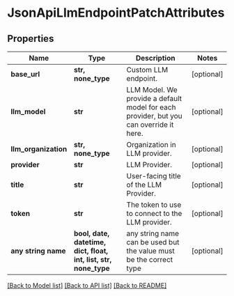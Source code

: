 # JsonApiLlmEndpointPatchAttributes


## Properties
Name | Type | Description | Notes
------------ | ------------- | ------------- | -------------
**base_url** | **str, none_type** | Custom LLM endpoint. | [optional] 
**llm_model** | **str** | LLM Model. We provide a default model for each provider, but you can override it here. | [optional] 
**llm_organization** | **str, none_type** | Organization in LLM provider. | [optional] 
**provider** | **str** | LLM Provider. | [optional] 
**title** | **str** | User-facing title of the LLM Provider. | [optional] 
**token** | **str** | The token to use to connect to the LLM provider. | [optional] 
**any string name** | **bool, date, datetime, dict, float, int, list, str, none_type** | any string name can be used but the value must be the correct type | [optional]

[[Back to Model list]](../README.md#documentation-for-models) [[Back to API list]](../README.md#documentation-for-api-endpoints) [[Back to README]](../README.md)


